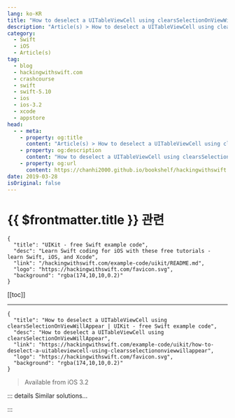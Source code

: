 ```yaml
---
lang: ko-KR
title: "How to deselect a UITableViewCell using clearsSelectionOnViewWillAppear"
description: "Article(s) > How to deselect a UITableViewCell using clearsSelectionOnViewWillAppear"
category:
  - Swift
  - iOS
  - Article(s)
tag: 
  - blog
  - hackingwithswift.com
  - crashcourse
  - swift
  - swift-5.10
  - ios
  - ios-3.2
  - xcode
  - appstore
head:
  - - meta:
    - property: og:title
      content: "Article(s) > How to deselect a UITableViewCell using clearsSelectionOnViewWillAppear"
    - property: og:description
      content: "How to deselect a UITableViewCell using clearsSelectionOnViewWillAppear"
    - property: og:url
      content: https://chanhi2000.github.io/bookshelf/hackingwithswift.com/example-code/uikit/how-to-deselect-a-uitableviewcell-using-clearsselectiononviewwillappear.html
date: 2019-03-28
isOriginal: false
---
```


# {{ $frontmatter.title }} 관련

```component VPCard
{
  "title": "UIKit - free Swift example code",
  "desc": "Learn Swift coding for iOS with these free tutorials - learn Swift, iOS, and Xcode",
  "link": "/hackingwithswift.com/example-code/uikit/README.md",
  "logo": "https://hackingwithswift.com/favicon.svg",
  "background": "rgba(174,10,10,0.2)"
}
```

[[toc]]

---

```component VPCard
{
  "title": "How to deselect a UITableViewCell using clearsSelectionOnViewWillAppear | UIKit - free Swift example code",
  "desc": "How to deselect a UITableViewCell using clearsSelectionOnViewWillAppear",
  "link": "https://hackingwithswift.com/example-code/uikit/how-to-deselect-a-uitableviewcell-using-clearsselectiononviewwillappear",
  "logo": "https://hackingwithswift.com/favicon.svg",
  "background": "rgba(174,10,10,0.2)"
}
```

> Available from iOS 3.2

<!-- TODO: 작성 -->

<!--
When a user taps a table view row, it automatically gets highlighted by iOS, and frequently we use that action to show another view controller with more detailed information. When the user goes back, though, you probably want their selection to go away so that it doesn't remain selected, and if you're using a `UITableViewController` that's easy to do with `clearsSelectionOnViewWillAppear`

If you set this property to be `true` the user's selected cell will automatically be deselected when they return to the table view. It does this intelligently, though: the row starts selected, and animates to be deselected, meaning that the user gets a brief reminder of the row they tapped before it gets deselected.

-->

::: details Similar solutions…

<!--
/example-code/uikit/how-to-register-a-cell-for-uitableviewcell-reuse">How to register a cell for UITableViewCell reuse 
/example-code/uikit/how-to-make-uitableviewcell-separators-go-edge-to-edge">How to make UITableViewCell separators go edge to edge 
/example-code/uikit/how-to-let-users-tap-on-a-uitableviewcell-while-editing-is-enabled">How to let users tap on a UITableViewCell while editing is enabled 
/example-code/uikit/how-to-add-a-button-to-a-uitableviewcell">How to add a button to a UITableViewCell 
/quick-start/swiftui/how-to-create-multi-column-lists-using-table">How to create multi-column lists using Table</a>
-->

:::

